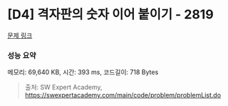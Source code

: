 # [D4] 격자판의 숫자 이어 붙이기 - 2819 

[문제 링크](https://swexpertacademy.com/main/code/problem/problemDetail.do?contestProbId=AV7I5fgqEogDFAXB) 

### 성능 요약

메모리: 69,640 KB, 시간: 393 ms, 코드길이: 718 Bytes



> 출처: SW Expert Academy, https://swexpertacademy.com/main/code/problem/problemList.do